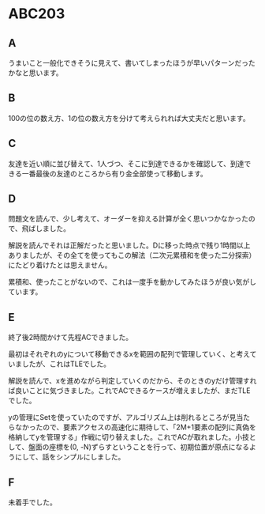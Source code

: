 # ABC203

## A

うまいこと一般化できそうに見えて、書いてしまったほうが早いパターンだったかなと思います。

## B

100の位の数え方、1の位の数え方を分けて考えられれば大丈夫だと思います。

## C

友達を近い順に並び替えて、1人づつ、そこに到達できるかを確認して、到達できる一番最後の友達のところから有り金全部使って移動します。

## D

問題文を読んで、少し考えて、オーダーを抑える計算が全く思いつかなかったので、飛ばしました。

解説を読んでそれは正解だったと思いました。Dに移った時点で残り1時間以上ありましたが、その全てを使ってもこの解法（二次元累積和を使った二分探索）にたどり着けたとは思えません。

累積和、使ったことがないので、これは一度手を動かしてみたほうが良い気がしています。

## E

終了後2時間かけて先程ACできました。

最初はそれぞれのyについて移動できるxを範囲の配列で管理していく、と考えていましたが、これはTLEでした。

解説を読んで、xを進めながら判定していくのだから、そのときのyだけ管理すれば良いことに気づきました。これでACできるケースが増えましたが、まだTLEでした。

yの管理にSetを使っていたのですが、アルゴリズム上は削れるところが見当たらなかったので、要素アクセスの高速化に期待して、「2M+1要素の配列に真偽を格納してyを管理する」作戦に切り替えました。これでACが取れました。小技として、盤面の座標を(0, -N)ずらすということを行って、初期位置が原点になるようにして、話をシンプルにしました。

## F

未着手でした。
